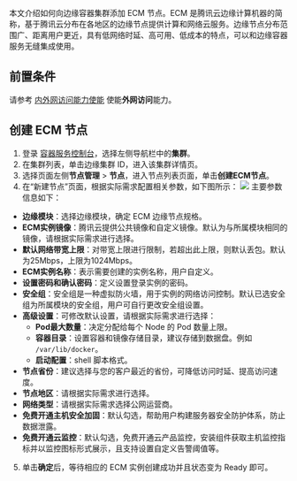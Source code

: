 本文介绍如何向边缘容器集群添加 ECM 节点。ECM 是腾讯云边缘计算机器的简称，基于腾讯云分布在各地区的边缘节点提供计算和网络云服务。边缘节点分布范围广、距离用户更近，具有低网络时延、高可用、低成本的特点，可以和边缘容器服务无缝集成使用。

## 前置条件
请参考 [内外网访问能力使能](https://cloud.tencent.com/document/product/457/83206) 使能**外网访问**能力。

## 创建 ECM 节点
1. 登录 [容器服务控制台](https://console.cloud.tencent.com/tke2)，选择左侧导航栏中的**集群**。
2. 在集群列表，单击边缘集群 ID，进入该集群详情页。
3. 选择页面左侧**节点管理** > **节点**，进入节点列表页面，单击**创建ECM节点**。
4. 在“新建节点”页面，根据实际需求配置相关参数，如下图所示：
![](https://qcloudimg.tencent-cloud.cn/raw/3c7c1beb2e016d25be434c34d9d05dbc.png)
主要参数信息如下：
  - **边缘模块**：选择边缘模块，确定 ECM 边缘节点规格。
  - **ECM实例镜像**：腾讯云提供公共镜像和自定义镜像。默认为与所属模块相同的镜像，请根据实际需求进行选择。
  - **默认网络带宽上限**：对带宽上限进行限制，若超出此上限，则默认丢包。默认为25Mbps，上限为1024Mbps。
  - **ECM实例名称**：表示需要创建的实例名称，用户自定义。
  - **设置密码和确认密码**：定义设置登录实例的密码。
  - **安全组**：安全组是一种虚拟防火墙，用于实例的网络访问控制。默认已选安全组为所属模块的安全组，用户可自行更改安全组设置。
  - **高级设置**：可修改默认设置，请根据实际需求进行选择：
    - **Pod最大数量**：决定分配给每个 Node 的 Pod 数量上限。
    - **容器目录**：设置容器和镜像存储目录，建议存储到数据盘。例如 `/var/lib/docker`。
    - **启动配置**：shell 脚本格式。
  - **节点省份**：建议选择与您的客户最近的省份，可降低访问时延、提高访问速度。
  - **节点地区**：请根据实际需求进行选择。
  - **网络类型**：请根据实际需求选择公网运营商。
  - **免费开通主机安全加固**：默认勾选，帮助用户构建服务器安全防护体系，防止数据泄露。
  - **免费开通云监控**：默认勾选，免费开通云产品监控，安装组件获取主机监控指标并以监控图标形式展示，且支持设置自定义告警阈值等。
5. 单击**确定**后，等待相应的 ECM 实例创建成功并且状态变为 Ready 即可。
